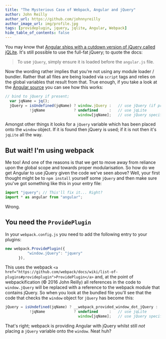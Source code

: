```yaml
---
title: "The Mysterious Case of Webpack, Angular and jQuery"
author: John Reilly
author_url: https://github.com/johnnyreilly
author_image_url: img/profile.jpg
tags: [provideplugin, jquery, jqlite, Angular, Webpack]
hide_table_of_contents: false
---
```

You may know that [Angular ships with a cutdown version of jQuery called jQLite](<https://docs.angularjs.org/api/ng/function/angular.element>). It's still possible to use the full-fat jQuery; to quote the docs:

 > To use `jQuery`, simply ensure it is loaded before the `angular.js` file.

Now the wording rather implies that you're not using any module loader / bundler. Rather that all files are being loaded via `script` tags and relies on the global variables that result from that. True enough, if you take a look at the [Angular source](<https://github.com/angular/angular.js/blob/eaa1119d4252bed08dfa42f984ef9502d0f02775/src/Angular.js#L1791>) you can see how this works:

```ts
// bind to jQuery if present;
  var jqName = jq();
  jQuery = isUndefined(jqName) ? window.jQuery :   // use jQuery (if present)
           !jqName             ? undefined     :   // use jqLite
                                 window[jqName];   // use jQuery specified by `ngJq`
```

Amongst other things it looks for a `jQuery` variable which has been placed onto the `window` object. If it is found then jQuery is used; if it is not then it's `jqLite` all the way.

## But wait! I'm using webpack

Me too! And one of the reasons is that we get to move away from reliance upon the global scope and towards proper modularisation. So how do we get Angular to use jQuery given the code we've seen above? Well, your first thought might be to `npm install` yourself some `jQuery` and then make sure you've got something like this in your entry file:

```ts
import "jquery"; // This'll fix it... Right?
import * as angular from "angular";
```

Wrong.

## You need the `ProvidePlugin`

In your `webpack.config.js` you need to add the following entry to your plugins:

```ts
new webpack.ProvidePlugin({
          "window.jQuery": "jquery"
      }),
```

This uses the webpack `<a href="https://github.com/webpack/docs/wiki/list-of-plugins#provideplugin">ProvidePlugin</a>` and, at the point of webpackification (© 2016 John Reilly) all references in the code to `window.jQuery` will be replaced with a reference to the webpack module that contains jQuery. So when you look at the bundled file you'll see that the code that checks the `window` object for `jQuery` has become this:

```ts
jQuery = isUndefined(jqName) ? __webpack_provided_window_dot_jQuery :   // use jQuery (if present)
           !jqName             ? undefined     :   // use jqLite
                                 window[jqName];   // use jQuery specified by `ngJq`
```

That's right; webpack is providing Angular with jQuery whilst still *not* placing a `jQuery` variable onto the `window`. Neat huh?


